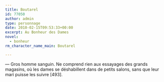 ```yaml
---
title: Boutarel
id: 77050
author: admin
type: personnage
date: 2010-02-15T09:53:33+00:00
excerpt: Au Bonheur des Dames
novel:
  - bonheur
rm_character_name_main: Boutarel

---
```

— Gros homme sanguin. Ne comprend rien aux essayages des grands magasins, où les dames se déshabillent dans de petits salons, sans que leur mari puisse les suivre [493]. 
